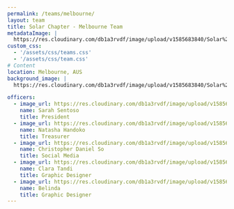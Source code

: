 ```yaml
---
permalink: /teams/melbourne/
layout: team
title: Solar Chapter - Melbourne Team
metadataImage: |
  https://res.cloudinary.com/db1a3rvdf/image/upload/v1585683840/Solar%20Chapter%20Website/teams_page/melbourne/FALL_19_TEAM_PHOTO/melbourne_team_y0syzd.png
custom_css:
  - '/assets/css/teams.css'
  - '/assets/css/team.css'
# Content
location: Melbourne, AUS
background_image: |
  https://res.cloudinary.com/db1a3rvdf/image/upload/v1585683840/Solar%20Chapter%20Website/teams_page/melbourne/FALL_19_TEAM_PHOTO/melbourne_team_y0syzd.png

officers:
  - image_url: https://res.cloudinary.com/db1a3rvdf/image/upload/v1585683832/Solar%20Chapter%20Website/teams_page/melbourne/FALL_19_TEAM_PHOTO/Sarah_Sentoso_adcyij.png
    name: Sarah Sentoso
    title: President
  - image_url: https://res.cloudinary.com/db1a3rvdf/image/upload/v1585683823/Solar%20Chapter%20Website/teams_page/melbourne/FALL_19_TEAM_PHOTO/Natasha_Handoko_mxmmvb.png
    name: Natasha Handoko
    title: Treasurer
  - image_url: https://res.cloudinary.com/db1a3rvdf/image/upload/v1585683841/Solar%20Chapter%20Website/teams_page/melbourne/FALL_19_TEAM_PHOTO/Christopher_Daniel_So_vhv1kz.png
    name: Christopher Daniel So
    title: Social Media
  - image_url: https://res.cloudinary.com/db1a3rvdf/image/upload/v1585683838/Solar%20Chapter%20Website/teams_page/melbourne/FALL_19_TEAM_PHOTO/Clara_Tandi_wsbc3k.png
    name: Clara Tandi
    title: Graphic Designer
  - image_url: https://res.cloudinary.com/db1a3rvdf/image/upload/v1585683823/Solar%20Chapter%20Website/teams_page/melbourne/FALL_19_TEAM_PHOTO/Belinda_objw3w.png
    name: Belinda
    title: Graphic Designer
---
```

